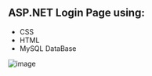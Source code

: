 ## ASP.NET Login Page using:

- CSS
- HTML 
- MySQL DataBase

![image](https://user-images.githubusercontent.com/109627707/198378012-31f7e63e-0b10-4418-a1e5-3921e1f1bc97.png)
